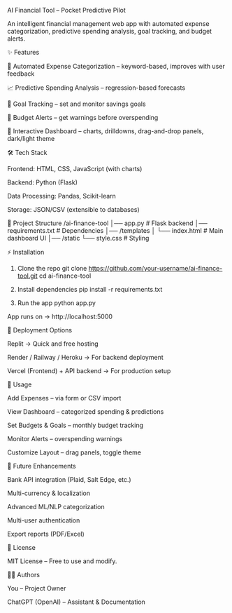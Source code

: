 AI Financial Tool – Pocket Predictive Pilot

An intelligent financial management web app with automated expense categorization, predictive spending analysis, goal tracking, and budget alerts.

✨ Features

📂 Automated Expense Categorization – keyword-based, improves with user feedback

📈 Predictive Spending Analysis – regression-based forecasts

🎯 Goal Tracking – set and monitor savings goals

🚨 Budget Alerts – get warnings before overspending

🎨 Interactive Dashboard – charts, drilldowns, drag-and-drop panels, dark/light theme

🛠 Tech Stack

Frontend: HTML, CSS, JavaScript (with charts)

Backend: Python (Flask)

Data Processing: Pandas, Scikit-learn

Storage: JSON/CSV (extensible to databases)

📂 Project Structure
/ai-finance-tool
│── app.py                # Flask backend
│── requirements.txt       # Dependencies
│── /templates
│     └── index.html       # Main dashboard UI
│── /static
      └── style.css        # Styling

⚡ Installation
1. Clone the repo
git clone https://github.com/your-username/ai-finance-tool.git
cd ai-finance-tool

2. Install dependencies
pip install -r requirements.txt

3. Run the app
python app.py


App runs on → http://localhost:5000

🚀 Deployment Options

Replit → Quick and free hosting

Render / Railway / Heroku → For backend deployment

Vercel (Frontend) + API backend → For production setup

📖 Usage

Add Expenses – via form or CSV import

View Dashboard – categorized spending & predictions

Set Budgets & Goals – monthly budget tracking

Monitor Alerts – overspending warnings

Customize Layout – drag panels, toggle theme

🔮 Future Enhancements

Bank API integration (Plaid, Salt Edge, etc.)

Multi-currency & localization

Advanced ML/NLP categorization

Multi-user authentication

Export reports (PDF/Excel)

📜 License

MIT License – Free to use and modify.

👨‍💻 Authors

You – Project Owner

ChatGPT (OpenAI) – Assistant & Documentation
